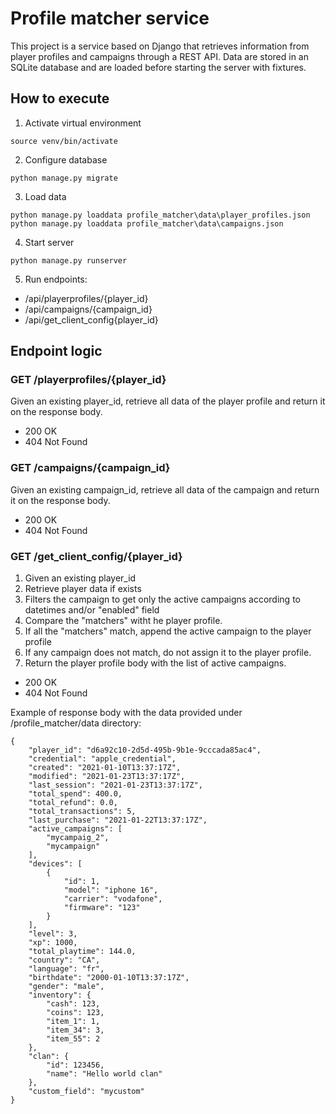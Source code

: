 # Profile matcher service
This project is a service based on Django that retrieves information from player profiles and campaigns through a REST API. Data are stored in an SQLite database and are loaded before starting the server with fixtures.

## How to execute
1. Activate virtual environment
```
source venv/bin/activate
```

2. Configure database
```
python manage.py migrate
```

3. Load data
```
python manage.py loaddata profile_matcher\data\player_profiles.json
python manage.py loaddata profile_matcher\data\campaigns.json
```

4. Start server
```
python manage.py runserver
```

5. Run endpoints:

- /api/playerprofiles/{player_id}
- /api/campaigns/{campaign_id}
- /api/get_client_config{player_id}

## Endpoint logic

### GET /playerprofiles/{player_id}

Given an existing player_id, retrieve all data of the player profile and return it on the response body.
- 200 OK
- 404 Not Found

### GET /campaigns/{campaign_id}

Given an existing campaign_id, retrieve all data of the campaign and return it on the response body.
- 200 OK
- 404 Not Found

### GET /get_client_config/{player_id}

1. Given an existing player_id
2. Retrieve player data if exists
3. Filters the campaign to get only the active campaigns according to datetimes and/or "enabled" field
4. Compare the "matchers" witht he player profile.
5. If all the "matchers" match, append the active campaign to the player profile
6. If any campaign does not match, do not assign it to the player profile.
7. Return the player profile body with the list of active campaigns.

- 200 OK
- 404 Not Found

Example of response body with the data provided under /profile_matcher/data directory:

```
{
    "player_id": "d6a92c10-2d5d-495b-9b1e-9cccada85ac4",
    "credential": "apple_credential",
    "created": "2021-01-10T13:37:17Z",
    "modified": "2021-01-23T13:37:17Z",
    "last_session": "2021-01-23T13:37:17Z",
    "total_spend": 400.0,
    "total_refund": 0.0,
    "total_transactions": 5,
    "last_purchase": "2021-01-22T13:37:17Z",
    "active_campaigns": [
        "mycampaig_2",
        "mycampaign"
    ],
    "devices": [
        {
            "id": 1,
            "model": "iphone 16",
            "carrier": "vodafone",
            "firmware": "123"
        }
    ],
    "level": 3,
    "xp": 1000,
    "total_playtime": 144.0,
    "country": "CA",
    "language": "fr",
    "birthdate": "2000-01-10T13:37:17Z",
    "gender": "male",
    "inventory": {
        "cash": 123,
        "coins": 123,
        "item_1": 1,
        "item_34": 3,
        "item_55": 2
    },
    "clan": {
        "id": 123456,
        "name": "Hello world clan"
    },
    "custom_field": "mycustom"
}
```